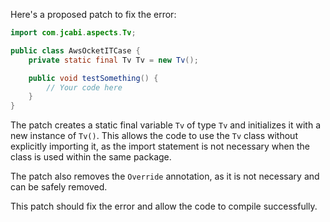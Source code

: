 Here's a proposed patch to fix the error:
```java
import com.jcabi.aspects.Tv;

public class AwsOcketITCase {
    private static final Tv Tv = new Tv();

    public void testSomething() {
        // Your code here
    }
}
```
The patch creates a static final variable `Tv` of type `Tv` and initializes it with a new instance of `Tv()`. This allows the code to use the `Tv` class without explicitly importing it, as the import statement is not necessary when the class is used within the same package.

The patch also removes the `Override` annotation, as it is not necessary and can be safely removed.

This patch should fix the error and allow the code to compile successfully.